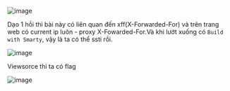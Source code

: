 ![image](https://github.com/Llam-a/BUUCTF/assets/115911041/0b2f4a92-e03c-45dd-bff1-05c479a83c86)

Dạo 1 hồi thì bài này có liên quan đến xff(X-Forwarded-For) và trên trang web có current ip luôn - proxy X-Fowarded-For.Và khi lướt xuống có `Build with Smarty`, vậy là ta có thể ssti rồi.

![image](https://github.com/Llam-a/BUUCTF/assets/115911041/2f6d3f5f-a2ad-499d-bde9-4e84014b8ac0)

Viewsorce thì ta có flag

![image](https://github.com/Llam-a/BUUCTF/assets/115911041/d6bf6c64-e61e-4247-ab2f-6931f981feb0)

